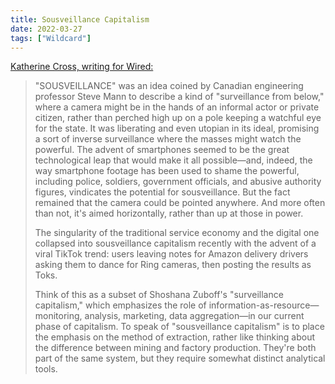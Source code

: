 ```yaml
---
title: Sousveillance Capitalism
date: 2022-03-27
tags: ["Wildcard"]
---
```


[Katherine Cross, writing for Wired:](https://www.wired.com/story/labor-surveillance-internet-culture/)

> "SOUSVEILLANCE" was an idea coined by Canadian engineering professor Steve Mann to describe a kind of "surveillance from below," where a camera might be in the hands of an informal actor or private citizen, rather than perched high up on a pole keeping a watchful eye for the state. It was liberating and even utopian in its ideal, promising a sort of inverse surveillance where the masses might watch the powerful. The advent of smartphones seemed to be the great technological leap that would make it all possible—and, indeed, the way smartphone footage has been used to shame the powerful, including police, soldiers, government officials, and abusive authority figures, vindicates the potential for sousveillance. But the fact remained that the camera could be pointed anywhere. And more often than not, it's aimed horizontally, rather than up at those in power.
>
> The singularity of the traditional service economy and the digital one collapsed into sousveillance capitalism recently with the advent of a viral TikTok trend: users leaving notes for Amazon delivery drivers asking them to dance for Ring cameras, then posting the results as Toks.
>
> Think of this as a subset of Shoshana Zuboff's "surveillance capitalism," which emphasizes the role of information-as-resource—monitoring, analysis, marketing, data aggregation—in our current phase of capitalism. To speak of "sousveillance capitalism" is to place the emphasis on the method of extraction, rather like thinking about the difference between mining and factory production. They're both part of the same system, but they require somewhat distinct analytical tools.
